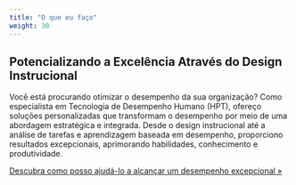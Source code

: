 ```yaml
---
title: "O que eu faço"
weight: 30
---
```


## Potencializando a Excelência Através do Design Instrucional

Você está procurando otimizar o desempenho da sua organização? Como especialista em Tecnologia de Desempenho Humano (HPT), ofereço soluções personalizadas que transformam o desempenho por meio de uma abordagem estratégica e integrada. Desde o design instrucional até a análise de tarefas e aprendizagem baseada em desempenho, proporciono resultados excepcionais, aprimorando habilidades, conhecimento e produtividade.

[Descubra como posso ajudá-lo a alcançar um desempenho excepcional »](https://llsaboya.com/pt-br/categories/portfolio/)
